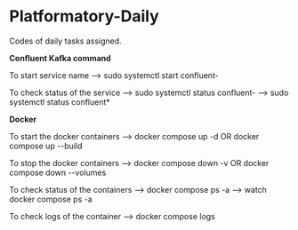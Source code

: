 # Platformatory-Daily
Codes of daily tasks assigned.

**Confluent Kafka command**

To start service name
--> sudo systemctl start confluent- <service-name>

To check status of the service
--> sudo systemctl status confluent- <service-name>
--> sudo systemctl status confluent*



**Docker**

To start the docker containers
--> docker compose up -d   OR  docker compose up --build

To stop the docker containers
--> docker compose down -v  OR  docker compose down --volumes

To check status of the containers
--> docker compose ps -a 
--> watch docker compose ps -a 

To check logs of the container
--> docker compose logs <container-name>






